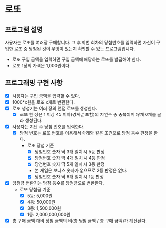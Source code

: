 # 로또

## 프로그램 설명
사용자는 로또를 여러장 구매합니다. 그 후 이번 회차의 당첨번호를 입력하면 자신이 구입한 로또 중 당첨된 것이
무엇이 있는지 확인할 수 있는 프로그램입니다.

- 로또 구입 금액을 입력하면 구입 금액에 해당하는 로또를 발급해야 한다.
- 로또 1장의 가격은 1,000원이다.

## 프로그래밍 구현 사항
- [x] 사용자는 구입 금액을 입력할 수 있다.
- [x] 1000*x원을 로또 x개로 변환한다.
- [x] 로또 생성기는 여러 장의 랜덤 로또를 생성한다.
  - [x] 로또 한 장은 1 이상 45 이하(경계값 포함)의 자연수 중 중복되지 않게 6개를 골라 생성된다.
- [x] 사용자는 지난 주 당첨 번호를 입력한다.
  - [x] 당첨 번호는 로또 번호를 이용해서 아래와 같은 조건으로 당첨 등수 판정을 한다.
    - 로또 당첨 기준
      - [x] 당첨번호 숫자 딱 3개 일치 시 5등 판정
      - [x] 당첨번호 숫자 딱 4개 일치 시 4등 판정
      - [x] 당첨번호 숫자 딱 5개 일치 시 3등 판정
      - 본 게임은 보너스 숫자가 없으므로 2등 판정은 없다.
      - [x] 당첨번호 숫자 딱 6개 일치 시 1등 판정
- [x] 당첨금 변환기는 당첨 등수를 당첨금으로 변환한다.
  - 로또 당첨금 기준
    - [x] 5등: 5,000원
    - [x] 4등: 50,000원
    - [x] 3등: 1,500,000원
    - [x] 1등: 2,000,000,000원
- [x] 총 구매 금액 대비 당첨 금액의 비(총 당첨 금액 / 총 구매 금액)가 계산된다.

